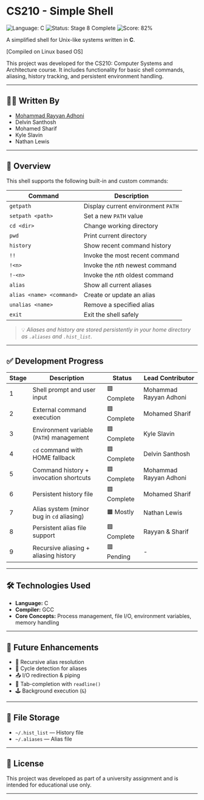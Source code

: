 # CS210 - Simple Shell

![Language: C](https://img.shields.io/badge/language-C-blue)
![Status: Stage 8 Complete](https://img.shields.io/badge/status-Stage%208-brightgreen)
![Score: 82%](https://img.shields.io/badge/Score-82%25-blueviolet)

A simplified shell for Unix-like systems written in **C**.

[Compiled on Linux based OS]

This project was developed for the CS210: Computer Systems and Architecture course. It includes functionality for basic shell commands, aliasing, history tracking, and persistent environment handling.

---

## 👨‍💻 Written By

- [Mohammad Rayyan Adhoni](https://github.com/MoRayyan107)
- Delvin Santhosh
- Mohamed Sharif
- Kyle Slavin
- Nathan Lewis

---

## 📄 Overview

This shell supports the following built-in and custom commands:

| **Command**              | **Description**                    |
| ------------------------ | ---------------------------------- |
| `getpath`                | Display current environment `PATH` |
| `setpath <path>`         | Set a new `PATH` value             |
| `cd <dir>`               | Change working directory           |
| `pwd`                    | Print current directory            |
| `history`                | Show recent command history        |
| `!!`                     | Invoke the most recent command     |
| `!<n>`                   | Invoke the *nth* newest command    |
| `!-<n>`                  | Invoke the *nth* oldest command    |
| `alias`                  | Show all current aliases           |
| `alias <name> <command>` | Create or update an alias          |
| `unalias <name>`         | Remove a specified alias           |
| `exit`                   | Exit the shell safely              |

> 💡 *Aliases and history are stored persistently in your home directory as `.aliases` and `.hist_list`.*

---

## ✅ Development Progress

| Stage | Description                               | Status      | Lead Contributor       |
| ----- | ----------------------------------------- | ----------- | ---------------------- |
| 1     | Shell prompt and user input               | 🟩 Complete | Mohammad Rayyan Adhoni |
| 2     | External command execution                | 🟩 Complete | Mohamed Sharif         |
| 3     | Environment variable (`PATH`) management  | 🟩 Complete | Kyle Slavin            |
| 4     | `cd` command with HOME fallback           | 🟩 Complete | Delvin Santhosh        |
| 5     | Command history + invocation shortcuts    | 🟩 Complete | Mohammad Rayyan Adhoni |
| 6     | Persistent history file                   | 🟩 Complete | Mohamed Sharif         |
| 7     | Alias system (minor bug in `cd` aliasing) | 🟧 Mostly   | Nathan Lewis           |
| 8     | Persistent alias file support             | 🟩 Complete | Rayyan & Sharif        |
| 9     | Recursive aliasing + aliasing history     | 🟥 Pending  | -                      |
---

## 🛠️ Technologies Used

- **Language:** C
- **Compiler:** GCC
- **Core Concepts:** Process management, file I/O, environment variables, memory handling

---

## 🔮 Future Enhancements

- 🔁 Recursive alias resolution
- 🔄 Cycle detection for aliases
- 📤 I/O redirection & piping
- 🧠 Tab-completion with `readline()`
- 🕹 Background execution (`&`)

---

## 📁 File Storage

- `~/.hist_list` — History file
- `~/.aliases` — Alias file

---

## 📜 License

This project was developed as part of a university assignment and is intended for educational use only.

---
